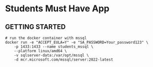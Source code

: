 # Students Must Have App

## GETTING STARTED

```
# run the docker container with mssql
docker run -e "ACCEPT_EULA=Y" -e "SA_PASSWORD=Your_password123" \
    -p 1433:1433 --name students_mssql \
    --platform linux/amd64 \
    -v sqlserver-data:/var/opt/mssql \
    -d mcr.microsoft.com/mssql/server:2022-latest
```
